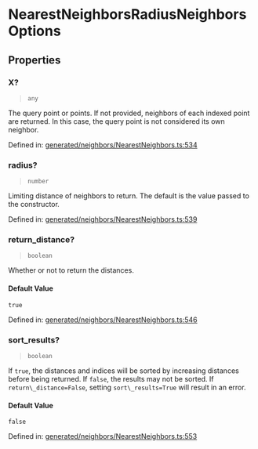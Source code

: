 # NearestNeighborsRadiusNeighborsOptions

## Properties

### X?

> `any`

The query point or points. If not provided, neighbors of each indexed point are returned. In this case, the query point is not considered its own neighbor.

Defined in:  [generated/neighbors/NearestNeighbors.ts:534](https://github.com/transitive-bullshit/scikit-learn-ts/blob/b59c1ff/packages/sklearn/src/generated/neighbors/NearestNeighbors.ts#L534)

### radius?

> `number`

Limiting distance of neighbors to return. The default is the value passed to the constructor.

Defined in:  [generated/neighbors/NearestNeighbors.ts:539](https://github.com/transitive-bullshit/scikit-learn-ts/blob/b59c1ff/packages/sklearn/src/generated/neighbors/NearestNeighbors.ts#L539)

### return\_distance?

> `boolean`

Whether or not to return the distances.

#### Default Value

`true`

Defined in:  [generated/neighbors/NearestNeighbors.ts:546](https://github.com/transitive-bullshit/scikit-learn-ts/blob/b59c1ff/packages/sklearn/src/generated/neighbors/NearestNeighbors.ts#L546)

### sort\_results?

> `boolean`

If `true`, the distances and indices will be sorted by increasing distances before being returned. If `false`, the results may not be sorted. If `return\_distance=False`, setting `sort\_results=True` will result in an error.

#### Default Value

`false`

Defined in:  [generated/neighbors/NearestNeighbors.ts:553](https://github.com/transitive-bullshit/scikit-learn-ts/blob/b59c1ff/packages/sklearn/src/generated/neighbors/NearestNeighbors.ts#L553)

